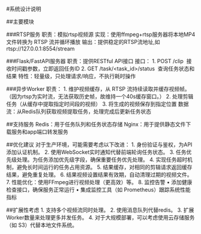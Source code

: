 #系统设计说明

##主要模块

###RTSP服务
    职责：模拟rtsp视频源
    实现：使用ffmpeg+rtsp服务器将本地MP4文件转换为 RTSP 流并循环播放
    输出：提供稳定的RTSP流地址,如rtsp://127.0.0.1:8554/stream

###Flask/FastAPI服务器
    职责：提供RESTful API接口
    接口：
        1. POST /clip  接收时间戳参数，立即返回任务ID
        2. GET /task/<task_id>/status  查询任务状态和结果
    特性：轻量级，只处理请求/响应，不执行耗时操作

###异步Worker
    职责：
        1. 维护视频缓存，从 RTSP 流持续读取并缓存视频帧。（因为rtsp为实时流，无法获取历史帧，故维持一个40s缓存窗口。）
        2. 处理剪辑任务（从缓存中提取指定时间段的视频）
        3. 将生成的视频保存到指定位置
    数据流：从Redis队列获取视频提取任务，处理完成后更新任务状态

##支持服务
    Redis：用于任务队列和任务状态存储
    Nginx：用于提供静态文件下载服务和app端口转发服务

##优化建议
对于生产环境，可能需要考虑以下改进：
    1. 身份验证与鉴权，为API添加认证机制。
    2. 使用WebSocket实时通知代替前端轮询任务状态。
    3. 任务优先级处理。为任务添加优先级字段，确保重要任务优先处理。
    4. 实现任务超时机制，避免长时间运行的任务占用资源。
    5. 结果缓存，对相同的剪辑请求返回缓存结果，避免重复处理。
    6. 结果视频设置结果有效期，自动清理过期的视频文件。
    7. 性能优化：使用FFmpeg进行视频处理（更高效）等。
    8. 监控告警
       • 添加健康检查接口，确保服务正常运行
       • 集成监控工具（如 Prometheus）跟踪系统性能指标

##扩展性考虑
    1. 支持多个视频流同时处理。
    2. 使用消息队列代替redis。
    3. 扩展Worker数量来处理更多并发任务。
    4. 对于大规模部署，可以考虑使用云存储服务（如 S3）代替本地文件系统。




